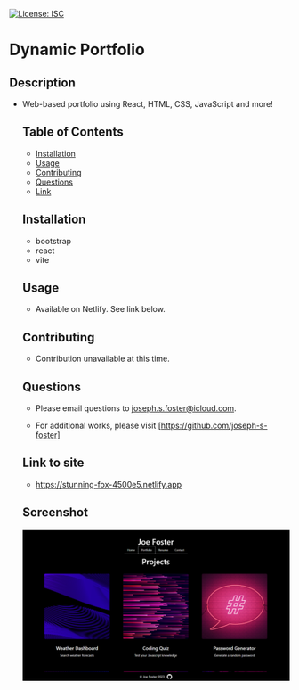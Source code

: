 [![License: ISC](https://img.shields.io/badge/License-ISC-blue.svg)](https://opensource.org/licenses/ISC)

# Dynamic Portfolio

## Description

- Web-based portfolio using React, HTML, CSS, JavaScript and more!

  ## Table of Contents

  - [Installation](#installation)
  - [Usage](#usage)
  - [Contributing](#contributing)
  - [Questions](#questions)
  - [Link](#link-to-site)

  ## Installation

  - bootstrap
  - react
  - vite

  ## Usage

  - Available on Netlify. See link below.

  ## Contributing

  - Contribution unavailable at this time.

  ## Questions

  - Please email questions to joseph.s.foster@icloud.com.
  
  - For additional works, please visit [https://github.com/joseph-s-foster]

  ## Link to site

  - https://stunning-fox-4500e5.netlify.app

  ## Screenshot

  ![screenshot of webpage](./src/assets/project/ss.png)
